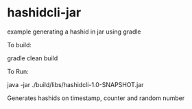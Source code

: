 # hashidcli-jar
example generating a hashid in jar using gradle

To build:

gradle clean build

To Run:

java -jar ./build/libs/hashidcli-1.0-SNAPSHOT.jar

Generates hashids on timestamp, counter and random number
